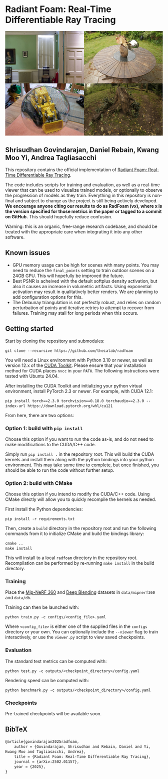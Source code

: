# Radiant Foam: Real-Time Differentiable Ray Tracing

![](teaser.jpg)

## Shrisudhan Govindarajan, Daniel Rebain, Kwang Moo Yi, Andrea Tagliasacchi

This repository contains the official implementation of [Radiant Foam: Real-Time Differentiable Ray Tracing](https://radfoam.github.io).

The code includes scripts for training and evaluation, as well as a real-time viewer that can be used to visualize trained models, or optionally to observe the progression of models as they train. Everything in this repository is non-final and subject to change as the project is still being actively developed. **We encourage anyone citing our results to do as RadFoam (vx), where x is the version specified for those metrics in the paper or tagged to a commit on GitHub.** This should hopefully reduce confusion.

Warning: this is an organic, free-range research codebase, and should be treated with the appropriate care when integrating it into any other software.

## Known issues
 - GPU memory usage can be high for scenes with many points. You may need to reduce the `final_points` setting to train outdoor scenes on a 24GB GPU. This will hopefully be improved the future.
 - Best PSNR is acheived with the default softplus density activation, but also it causes an increase in volumetric artifacts. Using exponential activation may result in qualitatively better renders. We are planning to add configuration options for this.
 - The Delaunay triangulation is not perfectly robust, and relies on random perturbation of points and iterative retries to attempt to recover from failures. Training may stall for long periods when this occurs.

## Getting started

Start by cloning the repository and submodules:

    git clone --recursive https://github.com/theialab/radfoam

You will need a Linux environment with Python 3.10 or newer, as well as version 12.x of the [CUDA Toolkit](https://developer.nvidia.com/cuda-downloads). Please ensure that your installation method for CUDA places `nvcc` in your `PATH`. The following instructions were tested with Ubuntu 24.04.

After installing the CUDA Toolkit and initializing your python virtual environment, install PyTorch 2.3 or newer. For example, with CUDA 12.1:

    pip install torch==2.3.0 torchvision==0.18.0 torchaudio==2.3.0 --index-url https://download.pytorch.org/whl/cu121

From here, there are two options:

### Option 1: build with `pip install`

Choose this option if you want to run the code as-is, and do not need to make modifications to the CUDA/C++ code.

Simply run `pip install .` in the repository root. This will build the CUDA kernels and install them along with the python bindings into your python environment. This may take some time to complete, but once finished, you should be able to run the code without further setup.

### Option 2: build with CMake

Choose this option if you intend to modify the CUDA/C++ code. Using CMake directly will allow you to quickly recompile the kernels as needed.

First install the Python dependencies:

    pip install -r requirements.txt


Then, create a `build` directory in the repository root and run the following commands from it to initialize CMake and build the bindings library:

    cmake ..
    make install

This will install to a local `radfoam` directory in the repository root. Recompilation can be performed by re-running `make install` in the build directory.

### Training

Place the [Mip-NeRF 360](https://jonbarron.info/mipnerf360) and [Deep Blending](https://github.com/Phog/DeepBlending) datasets in `data/mipnerf360` and `data/db`.

Training can then be launched with:

    python train.py -c configs/<config_file>.yaml

Where `<config_file>` is either one of the supplied files in the `configs` directory or your own.
You can optionally include the `--viewer` flag to train interactively, or use the `viewer.py` script to view saved checkpoints.

### Evaluation

The standard test metrics can be computed with:

    python test.py -c outputs/<checkpoint_directory>/config.yaml

Rendering speed can be computed with:

    python benchmark.py -c outputs/<checkpoint_directory>/config.yaml

### Checkpoints

Pre-trained checkpoints will be available soon.

## BibTeX

    @article{govindarajan2025radfoam,
        author = {Govindarajan, Shrisudhan and Rebain, Daniel and Yi, Kwang Moo and Tagliasacchi, Andrea},
        title = {Radiant Foam: Real-Time Differentiable Ray Tracing},
        journal = {arXiv:2502.01157},
        year = {2025},
    }
